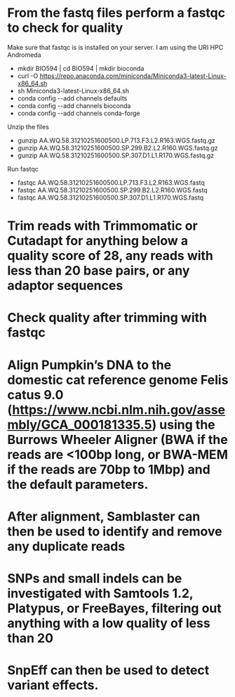 # From the fastq files perform a fastqc to check for quality
Make sure that fastqc is is installed on your server. I am using the URI HPC Andromeda
- mkdir BIO594 | cd BIO594 | mkdir bioconda
- curl -O https://repo.anaconda.com/miniconda/Miniconda3-latest-Linux-x86_64.sh
- sh Miniconda3-latest-Linux-x86_64.sh
- conda config --add channels defaults
- conda config --add channels bioconda
- conda config --add channels conda-forge

Unzip the files
- gunzip AA.WQ.58.31210251600500.LP.713.F3.L2.R163.WGS.fastq.gz
- gunzip AA.WQ.58.31210251600500.SP.299.B2.L2.R160.WGS.fastq.gz
- gunzip AA.WQ.58.31210251600500.SP.307.D1.L1.R170.WGS.fastq.gz

Run fastqc
- fastqc AA.WQ.58.31210251600500.LP.713.F3.L2.R163.WGS.fastq
- fastqc AA.WQ.58.31210251600500.SP.299.B2.L2.R160.WGS.fastq
- fastqc AA.WQ.58.31210251600500.SP.307.D1.L1.R170.WGS.fastq

# Trim reads with Trimmomatic or Cutadapt for anything below a quality score of 28, any reads with less than 20 base pairs, or any adaptor sequences

# Check quality after trimming with fastqc

# Align Pumpkin’s DNA to the domestic cat reference genome Felis catus 9.0 (https://www.ncbi.nlm.nih.gov/assembly/GCA_000181335.5) using the Burrows Wheeler Aligner (BWA if the reads are <100bp long, or BWA-MEM if the reads are 70bp to 1Mbp) and the default parameters. 

# After alignment, Samblaster can then be used to identify and remove any duplicate reads

# SNPs and small indels can be investigated with Samtools 1.2, Platypus, or FreeBayes, filtering out anything with a low quality of less than 20

# SnpEff can then be used to detect variant effects. 
